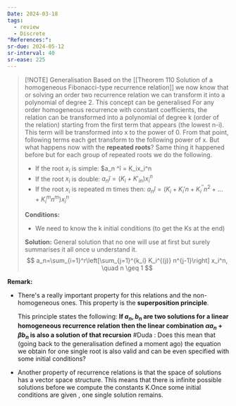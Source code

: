 ```yaml
---
Date: 2024-03-18
tags:
  - review
  - Discrete
"References:":
sr-due: 2024-05-12
sr-interval: 40
sr-ease: 225
---
```


> [!NOTE]  Generalisation
> Based on the [[Theorem 110 Solution of a homogeneous Fibonacci-type recurrence relation]] we now know that or solving an order two recurrence relation we can transform it into a polynomial of degree 2. This concept can be generalised
> For any order homogeneous recurrence with constant coefficients, the relation can be transformed into a polynomial of degree k (order of the relation) starting from the first term that appears (the lowest n-i). This term will be transformed into x to the power of 0. From that point, following terms each get transform to the following power of x. 
> But what happens now with the **repeated roots**? Same thing it happened before but for each group of repeated roots we do the following. 
> + If the root $x_i$ is simple: $a_n ^î = K_ix_i^n
> + If the root $x_i$ is double: $a_nî = (K_i + K'_{in})x^n_i$
> + If the root $x_i$ is repeated m times then: $a_nî = (K_i + K_i'n + K_i^{''}n^2+...+ K_i^mn^m)x_i^n$
> 
> **Conditions:**
> + We need to know the k initial conditions (to get the Ks at the end)
> 
> **Solution:**
> General solution that no one will use at first but surely summarises it all once u understand it. 
>$$
> a_n=\sum_{i=1}^r\left[\sum_{j=1}^{k_i} K_i^{(j)} n^{j-1}\right] x_i^n, \quad n \geq 1
>$$

**Remark:**
+ There's a really important property for this relations and the non-homogeneous ones. This property is the **superposition principle**.
   
  This principle states the following: **If $a_n , b_n$ are two solutions for a linear homogeneous recurrence relation then the linear combination $\alpha a_n + \beta b_n$ is also a solution of that recursion**
  #Duda : Does this mean that (going back to the generalisation defined a moment ago) the equation we obtain for one single root is also valid and can be even specified with some initial conditions? 
  
+ Another property of recurrence relations is that the space of solutions has a vector space structure. This means that there is infinite possible solutions before we compute the constants K.Once some initial conditions are given , one single solution remains. 